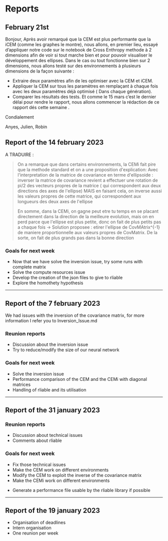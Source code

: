 # Reports
## February 21st 
Bonjour,
Après avoir remarqué que la CEM est plus performante que la iCEM (comme les graphes le montre), nous allons, en premier lieu, essayé d’appliquer notre code sur le notebook de Cross Enthropy methode à 2 dimensions afin de voir si tout marche bien et pour pouvoir visualiser le développement des ellipses.
Dans le cas ou tout fonctionne bien sur 2 dimensions, nous allons testé sur des environnements à plusieurs dimensions de la façon suivante :
- Extraire deux paramètres afin de les optimiser avec la CEM et iCEM.
- Appliquer la CEM sur tous les paramètres en remplaçant à chaque fois avec les deux paramètres déjà optimisé ( Dans chaque génération).
- Comparer les résultats des tests.
Et comme le 15 mars c’est le dernier délai pour rendre le rapport, nous allons commencer la rédaction de ce rapport dés cette semaine .


Condialement


Anyes, Julien, Robin


## Report of the 14 february 2023

A TRADUIRE :
> On a remarque que dans certains environnements, la CEMi fait pire
> que la methode standard et on a une proposition d'explication:
> Avec l'interpretation de la matrice de covariance en terme
> d'ellipsoide :  inverser la matrice de covariance revient a effectuer
> une rotation de pi/2 des vecteurs propres de la matrice ( qui
> correspondent aux deux directions des axes de l'ellipse)
> MAIS en faisant cela, on inverse aussi les valeurs propres de cette
> matrice, qui correspondent aux longueurs des deux axes de l'ellipse
>
> En somme, dans la CEMi, on gagne peut etre tu temps en se placant
> directement dans la direction de la meilleure evolution, mais on en
> perd parce que l'ellipse est plus petite, donc on fait de plus petits
> pas a chaque fois
> -> Solution proposee : etirer l'ellipse de CovMAtrix^{-1} de maniere
> proportionnelle  aux valeurs propres de CovMatrix. De la sorte, on
> fait de plus grands pas dans la bonne direction

### Goals for next week
- Now that we have solve the inversion issue, try some runs with complete matrix
- Solve the compute resources issue 
- Develop the creation of the json files to give to rliable
- Explore the homothety hypothesis

-------------

## Report of the 7 february 2023

We had issues with the inversion of the covariance matrix, for more information I refer you to Inversion_Issue.md

### Reunion reports
- Discussion about the inversion issue
- Try to reduce/modify the size of our neural network 

### Goals for next week
- Solve the inversion issue
- Performance comparison of the CEM and the CEMi with diagonal matrices
- Handling of rliable and its utilisation

-------------

## Report of the 31 january 2023

### Reunion reports
- Discussion about technical issues
- Comments about rliable

### Goals for next week
- Fix those technical issues
- Make the CEM work on different environments
- Modify the CEM to exploit the inverse of the covariance matrix
- Make the CEMi work on different environments
+ Generate a performance file usable by the rliable library if possible

---------------

## Report of the 19 january 2023

- Organisation of deadlines
- Intern organisation
- One reunion per week
